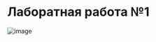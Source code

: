 # Лаборатная работа №1
![image](https://user-images.githubusercontent.com/115876128/200314474-fbf7c4b3-e8b5-4dbc-a46d-1663df2746d6.png)
